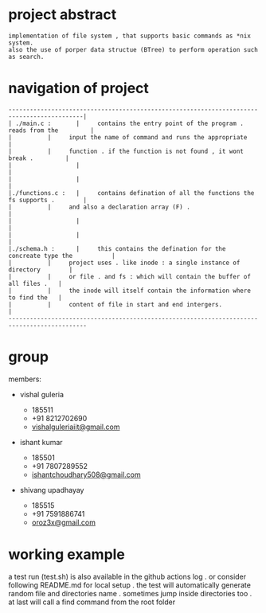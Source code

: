 # project abstract 
	
```
implementation of file system , that supports basic commands as *nix system.
also the use of porper data structue (BTree) to perform operation such as search.
```

# navigation of project

```
-------------------------------------------------------------------------------------------|
| ./main.c :   	   |     contains the entry point of the program .  reads from the         |
|		   |     input the name of command and runs the appropriate                |
|		   |     function . if the function is not found , it wont break .         |
|                  |                                                                       |
|                  |                                                                       |
|./functions.c :   |     contains defination of all the functions the fs supports .        |
|		   |     and also a declaration array (F) .                                |
|                  |                                                                       |
|                  |                                                                       |
|./schema.h : 	   |     this contains the defination for the concreate type the           |
|		   |     project uses . like inode : a single instance of directory        |
|		   |     or file . and fs : which will contain the buffer of all files .   |
|		   |     the inode will itself contain the information where to find the   |
|		   |     content of file in start and end intergers.                       |
--------------------------------------------------------------------------------------------
```

	   
# group 

members:

* vishal guleria 
	* 185511
	* +91 8212702690
	* vishalguleriaiit@gmail.com

* ishant  kumar
	* 185501
	* +91 7807289552
	* ishantchoudhary508@gmail.com

* shivang upadhayay 
	* 185515
	* +91 7591886741
	* oroz3x@gmail.com


# working example 

a test run (test.sh) is also available in the github actions log . or consider following README.md for 
local setup . the test will automatically generate random file and directories name . sometimes
jump inside directories too . at last will call a find command from the root folder 
